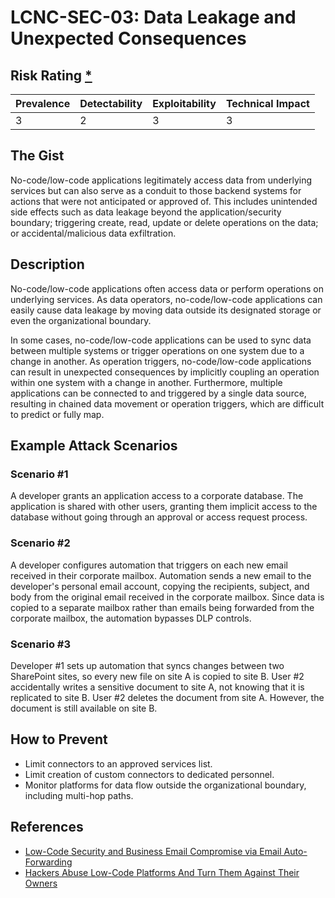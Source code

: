 # LCNC-SEC-03: Data Leakage and Unexpected Consequences

## Risk Rating [*](https://owasp.org/www-project-top-ten/2017/Note_About_Risks)

| Prevalence | Detectability | Exploitability | Technical Impact |
| --- | --- | --- | --- |
| 3 | 2 | 3 | 3 |

## The Gist

No-code/low-code applications legitimately access data from underlying services but can also serve as a conduit to those backend systems for actions that were not anticipated or approved of. 
This includes unintended side effects such as data leakage beyond the application/security boundary; triggering create, read, update or delete operations on the data; or accidental/malicious data exfiltration.

## Description

No-code/low-code applications often access data or perform operations on underlying services.
As data operators, no-code/low-code applications can easily cause data leakage by moving data outside its designated storage or even the organizational boundary.

In some cases, no-code/low-code applications can be used to sync data between multiple systems or trigger operations on one system due to a change in another.
As operation triggers, no-code/low-code applications can result in unexpected consequences by implicitly coupling an operation within one system with a change in another.
Furthermore, multiple applications can be connected to and triggered by a single data source, resulting in chained data movement or operation triggers, which are difficult to predict or fully map.

## Example Attack Scenarios

### Scenario #1

A developer grants an application access to a corporate database.
The application is shared with other users, granting them implicit access to the database without going through an approval or access request process.

### Scenario #2

A developer configures automation that triggers on each new email received in their corporate mailbox.
Automation sends a new email to the developer's personal email account, copying the recipients, subject, and body from the original email received in the corporate mailbox.
Since data is copied to a separate mailbox rather than emails being forwarded from the corporate mailbox, the automation bypasses DLP controls.

### Scenario #3

Developer #1 sets up automation that syncs changes between two SharePoint sites, so every new file on site A is copied to site B.
User #2 accidentally writes a sensitive document to site A, not knowing that it is replicated to site B.
User #2 deletes the document from site A.
However, the document is still available on site B.

## How to Prevent

- Limit connectors to an approved services list.
- Limit creation of custom connectors to dedicated personnel.
- Monitor platforms for data flow outside the organizational boundary, including multi-hop paths.

## References

- [Low-Code Security and Business Email Compromise via Email Auto-Forwarding](https://www.zenity.io/blog/low-code-security-and-business-email-compromise-via-email-auto-forwarding/)
- [Hackers Abuse Low-Code Platforms And Turn Them Against Their Owners](https://www.zenity.io/blog/hackers-abuse-low-code-platforms-and-turn-them-against-their-owners/)
